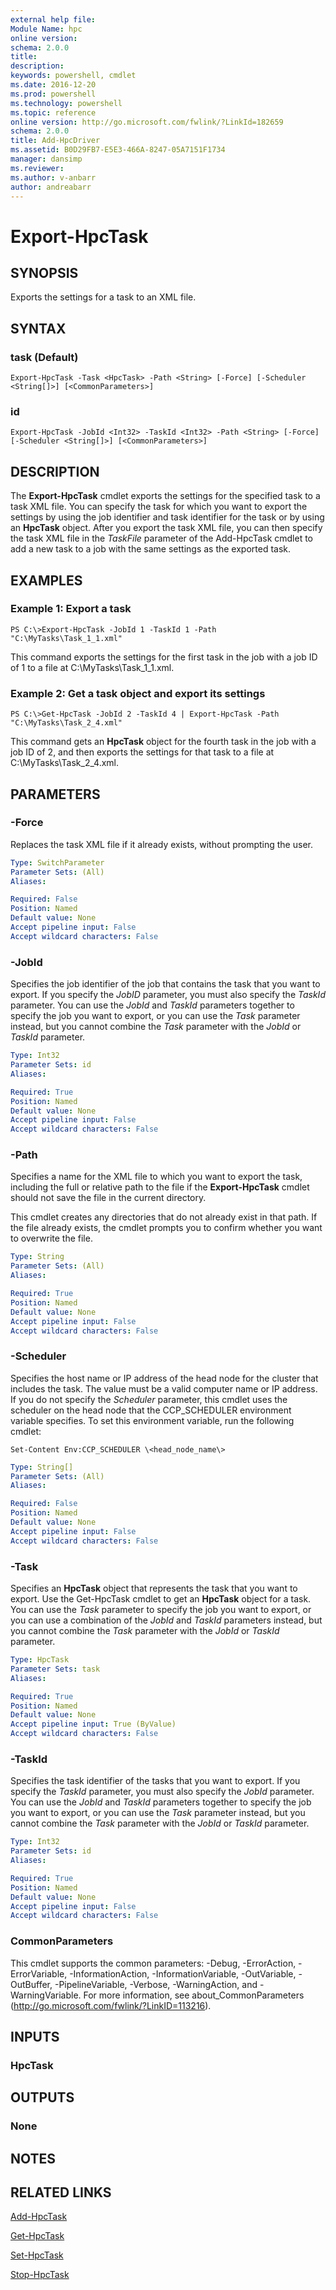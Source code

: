 ```yaml
---
external help file:
Module Name: hpc
online version:
schema: 2.0.0
title:
description:
keywords: powershell, cmdlet
ms.date: 2016-12-20
ms.prod: powershell
ms.technology: powershell
ms.topic: reference
online version: http://go.microsoft.com/fwlink/?LinkId=182659
schema: 2.0.0
title: Add-HpcDriver
ms.assetid: B0D29FB7-E5E3-466A-8247-05A7151F1734
manager: dansimp
ms.reviewer:
ms.author: v-anbarr
author: andreabarr
---
```


# Export-HpcTask

## SYNOPSIS
Exports the settings for a task to an XML file.

## SYNTAX

### task (Default)
```
Export-HpcTask -Task <HpcTask> -Path <String> [-Force] [-Scheduler <String[]>] [<CommonParameters>]
```

### id
```
Export-HpcTask -JobId <Int32> -TaskId <Int32> -Path <String> [-Force] [-Scheduler <String[]>] [<CommonParameters>]
```

## DESCRIPTION
The **Export-HpcTask** cmdlet exports the settings for the specified task to a task XML file.
You can specify the task for which you want to export the settings by using the job identifier and task identifier for the task or by using an **HpcTask** object.
After you export the task XML file, you can then specify the task XML file in the *TaskFile* parameter of the Add-HpcTask cmdlet to add a new task to a job with the same settings as the exported task.

## EXAMPLES

### Example 1: Export a task
```
PS C:\>Export-HpcTask -JobId 1 -TaskId 1 -Path "C:\MyTasks\Task_1_1.xml"
```

This command exports the settings for the first task in the job with a job ID of 1 to a file at C:\MyTasks\Task_1_1.xml.

### Example 2: Get a task object and export its settings
```
PS C:\>Get-HpcTask -JobId 2 -TaskId 4 | Export-HpcTask -Path "C:\MyTasks\Task_2_4.xml"
```

This command gets an **HpcTask** object for the fourth task in the job with a job ID of 2, and then exports the settings for that task to a file at C:\MyTasks\Task_2_4.xml.

## PARAMETERS

### -Force
Replaces the task XML file if it already exists, without prompting the user.

```yaml
Type: SwitchParameter
Parameter Sets: (All)
Aliases:

Required: False
Position: Named
Default value: None
Accept pipeline input: False
Accept wildcard characters: False
```

### -JobId
Specifies the job identifier of the job that contains the task that you want to export.
If you specify the *JobID* parameter, you must also specify the *TaskId* parameter.
You can use the *JobId* and *TaskId* parameters together to specify the job you want to export, or you can use the *Task* parameter instead, but you cannot combine the *Task* parameter with the *JobId* or *TaskId* parameter.

```yaml
Type: Int32
Parameter Sets: id
Aliases:

Required: True
Position: Named
Default value: None
Accept pipeline input: False
Accept wildcard characters: False
```

### -Path
Specifies a name for the XML file to which you want to export the task, including the full or relative path to the file if the **Export-HpcTask** cmdlet should not save the file in the current directory.

This cmdlet creates any directories that do not already exist in that path.
If the file already exists, the cmdlet prompts you to confirm whether you want to overwrite the file.

```yaml
Type: String
Parameter Sets: (All)
Aliases:

Required: True
Position: Named
Default value: None
Accept pipeline input: False
Accept wildcard characters: False
```

### -Scheduler
Specifies the host name or IP address of the head node for the cluster that includes the task.
The value must be a valid computer name or IP address.
If you do not specify the *Scheduler* parameter, this cmdlet uses the scheduler on the head node that the CCP_SCHEDULER environment variable specifies.
To set this environment variable, run the following cmdlet:

`Set-Content Env:CCP_SCHEDULER \<head_node_name\>`

```yaml
Type: String[]
Parameter Sets: (All)
Aliases:

Required: False
Position: Named
Default value: None
Accept pipeline input: False
Accept wildcard characters: False
```

### -Task
Specifies an **HpcTask** object that represents the task that you want to export.
Use the Get-HpcTask cmdlet to get an **HpcTask** object for a task.
You can use the *Task* parameter to specify the job you want to export, or you can use a combination of the *JobId* and *TaskId* parameters instead, but you cannot combine the *Task* parameter with the *JobId* or *TaskId* parameter.

```yaml
Type: HpcTask
Parameter Sets: task
Aliases:

Required: True
Position: Named
Default value: None
Accept pipeline input: True (ByValue)
Accept wildcard characters: False
```

### -TaskId
Specifies the task identifier of the tasks that you want to export.
If you specify the *TaskId* parameter, you must also specify the *JobId* parameter.
You can use the *JobId* and *TaskId* parameters together to specify the job you want to export, or you can use the *Task* parameter instead, but you cannot combine the *Task* parameter with the *JobId* or *TaskId* parameter.

```yaml
Type: Int32
Parameter Sets: id
Aliases:

Required: True
Position: Named
Default value: None
Accept pipeline input: False
Accept wildcard characters: False
```

### CommonParameters
This cmdlet supports the common parameters: -Debug, -ErrorAction, -ErrorVariable, -InformationAction, -InformationVariable, -OutVariable, -OutBuffer, -PipelineVariable, -Verbose, -WarningAction, and -WarningVariable. For more information, see about_CommonParameters (http://go.microsoft.com/fwlink/?LinkID=113216).

## INPUTS

### HpcTask

## OUTPUTS

### None

## NOTES

## RELATED LINKS

[Add-HpcTask](./Add-HpcTask.md)

[Get-HpcTask](./Get-HpcTask.md)

[Set-HpcTask](./Set-HpcTask.md)

[Stop-HpcTask](./Stop-HpcTask.md)
